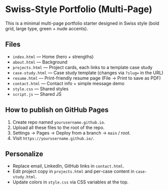 
# Swiss-Style Portfolio (Multi-Page)

This is a minimal multi-page portfolio starter designed in Swiss style (bold grid, large type, green + nude accents).

## Files
- `index.html` — Home (hero + strengths)
- `about.html` — Background
- `projects.html` — Project cards, each links to a template case study
- `case-study.html` — Case study template (changes via `?slug=` in the URL)
- `resume.html` — Print-friendly resume page (File → Print to save as PDF)
- `contact.html` — Contact info + simple message demo
- `style.css` — Shared styles
- `script.js` — Shared JS

## How to publish on GitHub Pages
1. Create repo named `yourusername.github.io`.
2. Upload all these files to the root of the repo.
3. Settings → Pages → Deploy from a branch → `main` / root.
4. Visit `https://yourusername.github.io/`.

## Personalize
- Replace email, LinkedIn, GitHub links in `contact.html`.
- Edit project copy in `projects.html` and per-case content in `case-study.html`.
- Update colors in `style.css` via CSS variables at the top.
